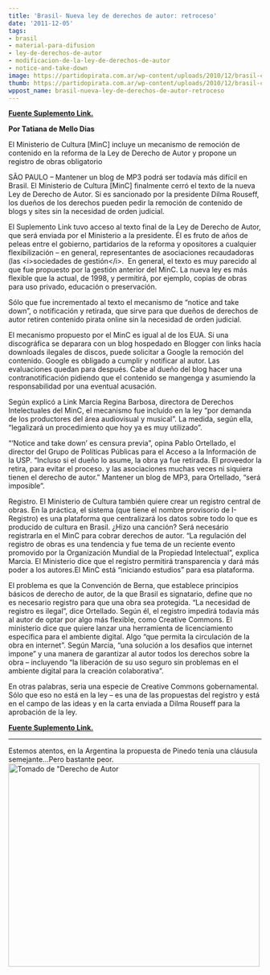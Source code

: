 ```yaml
---
title: 'Brasil- Nueva ley de derechos de autor: retroceso'
date: '2011-12-05'
tags:
- brasil
- material-para-difusion
- ley-de-derechos-de-autor
- modificacion-de-la-ley-de-derechos-de-autor
- notice-and-take-down
image: https://partidopirata.com.ar/wp-content/uploads/2010/12/brasil-copyright.png
thumb: https://partidopirata.com.ar/wp-content/uploads/2010/12/brasil-copyright-150x150.png
wppost_name: brasil-nueva-ley-de-derechos-de-autor-retroceso
---
```


<strong><a href="http://blogs.estadao.com.br/link/retrocesso/" target="_blank">Fuente Suplemento Link.</a></strong>

<strong>Por Tatiana de Mello Dias</strong>

El Ministerio de Cultura [MinC] incluye un mecanismo de remoción de contenido en la reforma de la Ley de Derecho de Autor y propone un registro de obras obligatorio

SÃO PAULO – Mantener un blog de MP3 podrá ser todavía más difícil en Brasil. El Ministerio de Cultura [MinC] finalmente cerró el texto de la nueva Ley de Derecho de Autor. Si es sancionado por la presidente Dilma Rouseff, los dueños de los derechos pueden pedir la remoción de contenido de blogs y sites sin la necesidad de orden judicial.

El Suplemento Link tuvo acceso al texto final de la Ley de Derecho de Autor, que será enviada por el Ministerio a la presidente. Él es fruto de años de peleas entre el gobierno, partidarios de la reforma y opositores a cualquier flexibilización – en general, representantes de asociaciones recaudadoras (las &lt;i&gt;sociedades de gestión&lt;/i&gt;.  En general, el texto es muy parecido al que fue propuesto por la gestión anterior del MinC. La nueva ley es más flexible que la actual, de 1998, y permitirá, por ejemplo, copias de obras para uso privado, educación o preservación.

Sólo que fue incrementado al texto el mecanismo de “notice and take down”, o notificación y retirada, que sirve para que dueños de derechos de autor retiren contenido pirata online sin la necesidad de orden judicial.

El mecanismo propuesto por el MinC es igual al de los EUA. Si una discográfica se deparara con un blog hospedado en Blogger con links hacía downloads ilegales de discos, puede solicitar a Google la remoción del contenido. Google es obligado a cumplir y notificar al autor. Las evaluaciones quedan para después. Cabe al dueño del blog hacer una contranotificación pidiendo que el contenido se mangenga y asumiendo la responsabilidad por una eventual acusación.

Según explicó a Link Marcia Regina Barbosa, directora de Derechos Intelectuales del MinC, el mecanismo fue incluído en la ley “por demanda de los productores del área audiovisual y musical”. La medida, según ella, “legalizará un procedimiento que hoy ya es muy utilizado”.

“‘Notice and take down’ es censura previa”, opina Pablo Ortellado, el director del Grupo de Políticas Públicas para el Acceso a la Información de la USP. “Incluso si el dueño lo asume, la obra ya fue retirada. El proveedor la retira, para evitar el proceso. y las asociaciones muchas veces ni siquiera tienen el derecho de autor.” Mantener un blog de MP3, para Ortellado, “será imposible”.

Registro. El Ministerio de Cultura también quiere crear un registro central de obras. En la práctica, el sistema (que tiene el nombre provisorio de I-Registro) es una plataforma que centralizará los datos sobre todo lo que es producido de cultura en Brasil.
¿Hizo una canción? Será necesário registrarla en el MinC para cobrar derechos de autor. “La regulación del registro de obras es una tendencia y fue tema de un reciente evento promovido por la Organización Mundial de la Propiedad Intelectual”, explica Marcia. El Ministerio dice que el registro permitirá transparencia y dará más poder a los autores.El MinC está “iniciando estudios” para esa plataforma.

El problema es que la Convención de Berna, que establece principios básicos de derecho de autor, de la que Brasil es signatario, define que no es necesario registro para que una obra sea protegida. “La necesidad de registro es ilegal”, dice Ortellado. Según él, el registro impedirá todavía más al autor de optar por algo más flexible, como Creative Commons.
El ministerio dice que quiere lanzar una herramienta de licenciamiento específica para el ambiente digital. Algo “que permita la circulación de la obra en internet”. Según Marcia, “una solución a los desafios que internet impone” y una manera de garantizar al autor todos los derechos sobre la obra – incluyendo “la liberación de su uso seguro sin problemas en el ambiente digital para la creación colaborativa”.

En otras palabras, seria una especie de Creative Commons gobernamental. Sólo que eso no está en la ley – es una de las propuestas del registro y está en el campo de las ideas y en la carta enviada a Dilma Rouseff para la aprobación de la ley.

<strong></strong><strong><a href="http://blogs.estadao.com.br/link/retrocesso/" target="_blank">Fuente Suplemento Link.</a></strong>

<hr />

Estemos atentos, en la Argentina la propuesta de Pinedo tenía una cláusula semejante...Pero bastante peor.<a href="https://partidopirata.com.ar/wp-content/uploads/2010/12/brasil-copyright.png"><img class="aligncenter size-full wp-image-360" title="brasil-copyright" src="https://partidopirata.com.ar/wp-content/uploads/2010/12/brasil-copyright.png" alt="Tomado de &quot;Derecho de Autor" width="500" height="404" /></a>
